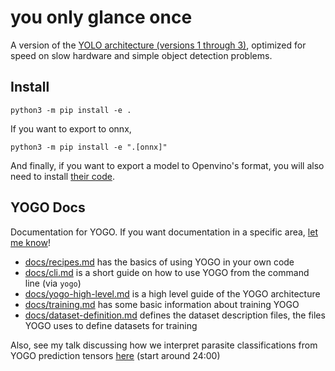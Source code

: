 # you only glance once

A version of the [YOLO architecture (versions 1 through 3)](https://pjreddie.com/darknet/yolo/), optimized for speed on slow hardware and simple object detection problems.

## Install

```console
python3 -m pip install -e .
```

If you want to export to onnx,
```console
python3 -m pip install -e ".[onnx]"
```

And finally, if you want to export a model to Openvino's format, you will also need to install [their code](https://docs.openvino.ai/2023.0/openvino_docs_install_guides_overview.html?ENVIRONMENT=DEV_TOOLS&OP_SYSTEM=LINUX&VERSION=v_2023_0_2&DISTRIBUTION=PIP).

## YOGO Docs

Documentation for YOGO. If you want documentation in a specific area, [let me know](https://github.com/czbiohub-sf/yogo/issues/new)!

- [docs/recipes.md](recipes.md) has the basics of using YOGO in your own code
- [docs/cli.md](cli.md) is a short guide on how to use YOGO from the command line (via `yogo`)
- [docs/yogo-high-level.md](yogo-high-level.md) is a high level guide of the YOGO architecture
- [docs/training.md](training.md) has some basic information about training YOGO
- [docs/dataset-definition.md](dataset-definition.md) defines the dataset description files, the files YOGO uses to define datasets for training

Also, see my talk discussing how we interpret parasite classifications from YOGO prediction tensors [here](https://drive.google.com/file/d/1S5UZEGtEtVwHKBzKIGvCUJlRAFgw-b9H/view) (start around 24:00)

